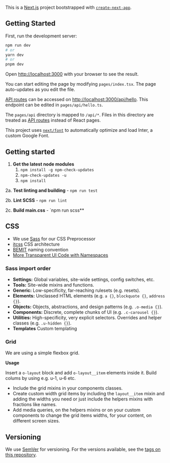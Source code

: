 This is a [Next.js](https://nextjs.org/) project bootstrapped with [`create-next-app`](https://github.com/vercel/next.js/tree/canary/packages/create-next-app).

## Getting Started

First, run the development server:

```bash
npm run dev
# or
yarn dev
# or
pnpm dev
```

Open [http://localhost:3000](http://localhost:3000) with your browser to see the result.

You can start editing the page by modifying `pages/index.tsx`. The page auto-updates as you edit the file.

[API routes](https://nextjs.org/docs/api-routes/introduction) can be accessed on [http://localhost:3000/api/hello](http://localhost:3000/api/hello). This endpoint can be edited in `pages/api/hello.ts`.

The `pages/api` directory is mapped to `/api/*`. Files in this directory are treated as [API routes](https://nextjs.org/docs/api-routes/introduction) instead of React pages.

This project uses [`next/font`](https://nextjs.org/docs/basic-features/font-optimization) to automatically optimize and load Inter, a custom Google Font.

## Getting started

1. **Get the latest node modules**
   1. `npm install -g npm-check-updates`
   2. `npm-check-updates -u`
   3. `npm install`

2a. **Test linting and building** - `npm run test`

2b. **Lint SCSS** - `npm run lint`

2c. **Build main.css** - `npm run scss\*\*

## CSS

- We use [Sass](http://sass-lang.com) for our CSS Preprocessor
- [itcss](http://itcss.io) CSS architecture
- [BEMIT](http://www.jamesturneronline.net/blog/bemit-naming-convention.html) naming convention
- [More Transparent UI Code with Namespaces](http://csswizardry.com/2015/03/more-transparent-ui-code-with-namespaces)

### Sass import order

- **Settings:** Global variables, site-wide settings, config switches, etc.
- **Tools:** Site-wide mixins and functions.
- **Generic:** Low-specificity, far-reaching rulesets (e.g. resets).
- **Elements:** Unclassed HTML elements (e.g. `a {}`, `blockquote {}`, `address {}`).
- **Objects:** Objects, abstractions, and design patterns (e.g. `.o-media {}`).
- **Components:** Discrete, complete chunks of UI (e.g. `.c-carousel {}`).
- **Utilities:** High-specificity, very explicit selectors. Overrides and helper
  classes (e.g. `.u-hidden {}`).
- **Templates** Custom templating

### Grid

We are using a simple flexbox grid.

**Usage**

Insert a `o-layout` block and add `o-layout__item` elements inside it. Build colums by using e.g. u-1, u-6 etc.

- Include the grid mixins in your components classes.
- Create custom width grid items by including the `layout__item` mixin and adding the widths you need or just include the helpers mixins with fractions like names.
- Add media queries, on the helpers mixins or on your custom components to change the grid items widths, for your content, on different screen sizes.

## Versioning

We use [SemVer](http://semver.org/) for versioning. For the versions available, see the [tags on this repository](https://github.com/deJong/stuurmen-css).
